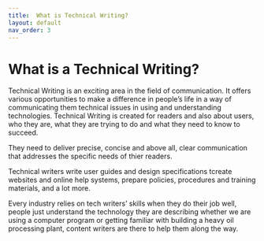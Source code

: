 ```yaml
---
title:  What is Technical Writing?
layout: default
nav_order: 3
---
```


# What is a Technical Writing?
Technical Writing is an exciting area in the field of communication. It offers various opportunities to make a difference in people’s life in a way of communicating them technical issues in using and understanding technologies. Technical Writing is created for readers and also about users, who they are, what they are trying to do and what they need to know to succeed. 

They need to deliver precise, concise and above all, clear communication that addresses the specific needs of thier readers. 

Technical writers write user guides and design specifications tcreate websites and online help systems, prepare policies, procedures and training materials, and a lot more.

Every industry relies on tech writers’ skills when they do their job well,  people just understand the technology they are describing whether we are using a computer program or getting familiar with building a heavy oil processing plant,  content writers are there to help them along the way.
